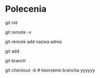 # Polecenia

git init

git remote -v

git remote add nazwa adres

git add

git branch

git checkout -b <nazwa>  # tworzenie brancha yyyyyy

